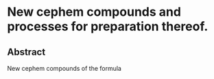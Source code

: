 # New cephem compounds and processes for preparation thereof.

## Abstract
New cephem compounds of the formula